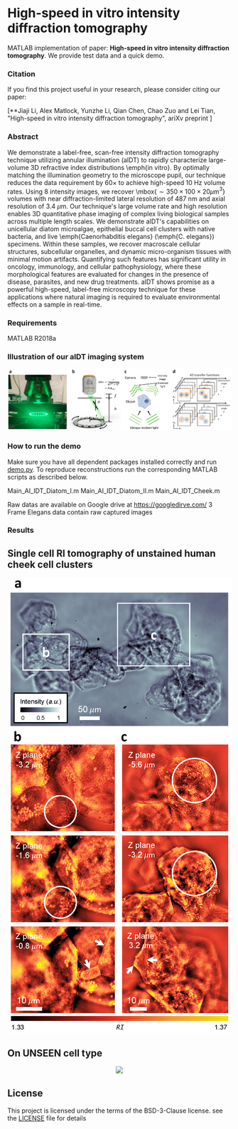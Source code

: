 # High-speed in vitro intensity diffraction tomography
MATLAB implementation of paper: **High-speed in vitro intensity diffraction tomography**. We provide test data and a quick demo.


### Citation
If you find this project useful in your research, please consider citing our paper:

[**Jiaji Li, Alex Matlock, Yunzhe Li, Qian Chen, Chao Zuo and Lei Tian, "High-speed in vitro intensity diffraction tomography", ariXv preprint ]


### Abstract
We demonstrate a label-free, scan-free intensity diffraction tomography technique utilizing annular illumination (aIDT) to rapidly characterize large-volume 3D refractive index distributions \emph{in vitro}.
By optimally matching the illumination geometry to the microscope pupil, our technique reduces the data requirement by 60$\times$ to achieve high-speed 10 Hz volume rates.
Using 8 intensity images, we recover \mbox{$\sim350\times100\times20\mu$m$^3$} volumes with near diffraction-limited lateral resolution of 487 nm and axial resolution of 3.4 $\mu$m.
Our technique's large volume rate and high resolution enables 3D quantitative phase imaging of complex living biological samples across multiple length scales.
We demonstrate aIDT's capabilities on unicellular diatom microalgae, epithelial buccal cell clusters with native bacteria, and live \emph{Caenorhabditis elegans} (\emph{C. elegans}) specimens.
Within these samples, we recover macroscale cellular structures, subcellular organelles, and dynamic micro-organism tissues with minimal motion artifacts.
Quantifying such features has significant utility in oncology, immunology, and cellular pathophysiology, where these morphological features are evaluated for changes in the presence of disease, parasites, and new drug treatments.
aIDT shows promise as a powerful high-speed, label-free microscopy technique for these applications where natural imaging is required to evaluate environmental effects on a sample in real-time.


### Requirements
MATLAB R2018a


### Illustration of our aIDT imaging system
<p align="center">
 <img src="/figs/Imaging system.png">
</p>


### How to run the demo
Make sure you have all dependent packages installed correctly and run [demo.py](demo.py).
To reproduce reconstructions run the corresponding MATLAB scripts as described below.

Main_AI_IDT_Diatom_I.m
Main_AI_IDT_Diatom_II.m
Main_AI_IDT_Cheek.m

Raw datas are available on Google drive at https://googledirve.com/
3 Frame Elegans data contain raw captured images

### Results
## Single cell RI tomography of unstained human cheek cell clusters
<p align="center">
 <img src="/figs/Cheek cell.png">
</p>

## On UNSEEN cell type
<p align="center">
 <img src="/figs/C. elegans.png">
</p>



## License
This project is licensed under the terms of the BSD-3-Clause license. see the [LICENSE](LICENSE) file for details












